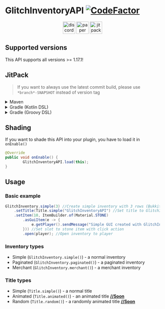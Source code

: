 # GlitchInventoryAPI [![CodeFactor](https://www.codefactor.io/repository/github/gliczdev/glitchinventoryapi/badge)](#)
<div align="center">
<a href="https://discord.gg/ZRuaXh3P63"><img alt="discord-plural" height="40" src="https://cdn.jsdelivr.net/npm/@intergrav/devins-badges@3/assets/compact/social/discord-plural_46h.png"></a>
<a href="#"><img alt="paper" height="40" src="https://cdn.jsdelivr.net/npm/@intergrav/devins-badges@3/assets/compact/supported/paper_46h.png"></a>
<a href="https://jitpack.io/#GliczDev/GlitchInventoryAPI"><img alt="jitpack" height="40" src="https://cdn.jsdelivr.net/npm/@intergrav/devins-badges@3/assets/compact/available/jitpack_46h.png"></a>
</div>

## Supported versions
This API supports all versions >= 1.17.1!

## JitPack
> If you want to always use the latest commit build, please use `*branch*-SNAPSHOT` instead of version tag
<details><summary>Maven</summary>
<p>

Repository
```xaml
<repository>
	<id>jitpack.io</id>
	<url>https://jitpack.io</url>
</repository>
```
Dependency
```xaml
<dependency>
	<groupId>com.github.GliczDev</groupId>
	<artifactId>GlitchInventoryAPI</artifactId>
	<version>TAG</version>
</dependency>
```
</p>
</details>
<details><summary>Gradle (Kotlin DSL)</summary>
<p>

Repository
```gradle
repositories {
	maven("https://jitpack.io")
}
```
Dependency
```gradle
dependencies {
	implementation("com.github.GliczDev:GlitchInventoryAPI:TAG")
}
```
</p>
</details>
<details><summary>Gradle (Groovy DSL)</summary>
<p>

Repository
```gradle
repositories {
	maven { url 'https://jitpack.io' }
}
```
Dependency
```gradle
dependencies {
	implementation 'com.github.GliczDev:GlitchInventoryAPI:TAG'
}
```
</p>
</details>


## Shading
If you want to shade this API into your plugin, you have to load it in `onEnable()`
```java
@Override
public void onEnable() {
        GlitchInventoryAPI.load(this);
}
```

## Usage
### Basic example
```java
GlitchInventory.simple(3) //Create simple inventory with 3 rows (Bukkit InventoryType can be also used)
	.setTitle(Title.simple("GlitchInventoryAPI") //Set title to GlitchInventoryAPI
	.setItem(10, ItemBuilder.of(Material.STONE) 
		.asGuiItem(e -> {
			e.getPlayer().sendMessage("Simple GUI created with GlitchInventoryAPI!")
		})) //Set slot to stone item with click action
        .open(player); //Open inventory to player
```
### Inventory types
- Simple (`GlitchInventory.simple()`) - a normal inventory
- Paginated (`GlitchInventory.paginated()`) - a paginated inventory
- Merchant (`GlitchInventory.merchant()`) - a merchant inventory

### Title types
- Simple (`Title.simple()`) - a normal title
- Animated (`Title.animated()`) - an animated title <ins>**//Soon**</ins>
- Random (`Title.random()`) - a randomly animated title <ins>**//Soon**</ins>

